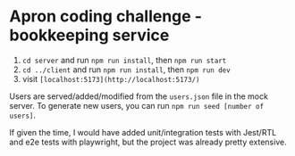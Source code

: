 # Apron coding challenge - bookkeeping service

1. `cd server` and run `npm run install`, then `npm run start`
2. `cd ../client` and run `npm run install`, then `npm run dev`
3. visit `[localhost:5173](http://localhost:5173/)`

Users are served/added/modified from the `users.json` file in the mock server. To generate new users, you can run `npm run seed [number of users]`.

If given the time, I would have added unit/integration tests with Jest/RTL and e2e tests with playwright, but the project was already pretty extensive.

